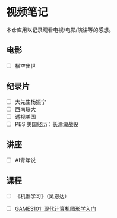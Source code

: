 # 视频笔记

本仓库用以记录观看电视/电影/演讲等的感想。

## 电影

- [ ] 横空出世

## 纪录片

- [ ] 大先生杨振宁
- [ ] 西南联大
- [ ] 透视美国
- [ ] PBS 美国经历：长津湖战役

## 讲座

- [ ] AI青年说

## 课程

- [ ] 《机器学习》（吴恩达）
- [ ] [GAMES101: 现代计算机图形学入门][game]

  [game]: https://sites.cs.ucsb.edu/~lingqi/teaching/games101.html
